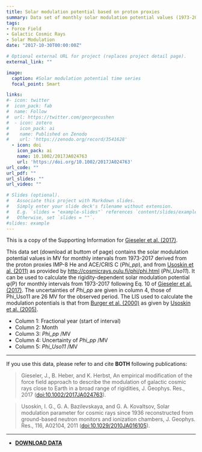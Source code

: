 ```yaml
---
title: Solar modulation potential based on proton proxies
summary: Data set of monthly solar modulation potential values (1973-2017) derived from 1.28 GV proton proxies IMP-8 He and ACE/CRIS C
tags:
- Force Field 
- Galactic Cosmic Rays 
- Solar Modulation
date: "2017-10-30T00:00:00Z"

# Optional external URL for project (replaces project detail page).
external_link: ""

image:
  caption: #Solar modulation potential time series
  focal_point: Smart

links:
#- icon: twitter
#  icon_pack: fab
#  name: Follow
#  url: https://twitter.com/georgecushen
#  - icon: zotero
#    icon_pack: ai
#    name: Published on Zenodo
#    url: 'https://zenodo.org/record/3541628'
  - icon: doi
    icon_pack: ai
    name: 10.1002/2017JA024763
    url: 'https://doi.org/10.1002/2017JA024763'
url_code: ""
url_pdf: ""
url_slides: ""
url_video: ""

# Slides (optional).
#   Associate this project with Markdown slides.
#   Simply enter your slide deck's filename without extension.
#   E.g. `slides = "example-slides"` references `content/slides/example-slides.md`.
#   Otherwise, set `slides = ""`.
#slides: example
---
```


This is a copy of the Supporting Information for [Gieseler et al. (2017)](https://jgieseler.github.io/publication/gieseler-2017/).

This data set (download at buttom of page) contains the solar modulation potential values in MV for monthly intervals from 1973-2017 derived from the proton proxies IMP-8 He and ACE/CRIS C (*Phi_pp*), and from [Usoskin et al. (2011)](https://doi.org/10.1029/2010JA016105) as provided by http://cosmicrays.oulu.fi/phi/phi.html (*Phi_Uso11*). It can be used to calculate the rigidity-dependent solar modulation potential φ(P) for monthly intervals from 1973-2017 following Eq. 10 of [Gieseler et al. (2017)](https://jgieseler.github.io/publication/gieseler-2017/). The uncertainties of *Phi_pp* are given in column 4, those of Phi_Uso11 are 26 MV for the observed period. The LIS used to calculate the modulation potentials is that from [Burger et al. (2000)](https://doi.org/10.1029/2000JA000153) as given by [Usoskin et al. (2005)](https://doi.org/10.1029/2005JA011250).

- Column 1: Fractional year (start of interval)
- Column 2: Month
- Column 3: *Phi_pp* /MV
- Column 4: Uncertainty of *Phi_pp* /MV
- Column 5: *Phi_Uso11* /MV

***

If you use this data, please refer to and cite **BOTH** following publications:

> Gieseler, J., B. Heber, and K. Herbst, An empirical modification of the force field approach to describe the modulation of galactic cosmic rays close to Earth in a broad range of rigidities, J. Geophys. Res., 2017 ([doi:10.1002/2017JA024763](https://doi.org/10.1002/2017JA024763)).

> Usoskin, I. G., G. A. Bazilevskaya, and G. A. Kovaltsov, Solar modulation parameter for cosmic rays since 1936 reconstructed from ground-based neutron monitors and ionization chambers, J. Geophys. Res., 116, A02104, 2011 ([doi:10.1029/2010JA016105](https://doi.org/10.1029/2010JA016105)). 

***

- [**DOWNLOAD DATA**](https://www.ieap.uni-kiel.de/et/ag-heber/cosmicrays/ds01.txt)

